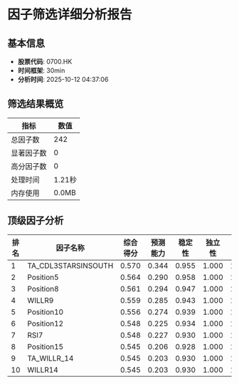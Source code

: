 # 因子筛选详细分析报告

## 基本信息
- **股票代码**: 0700.HK
- **时间框架**: 30min
- **分析时间**: 2025-10-12 04:37:06

## 筛选结果概览
| 指标 | 数值 |
|------|------|
| 总因子数 | 242 |
| 显著因子数 | 0 |
| 高分因子数 | 0 |
| 处理时间 | 1.21秒 |
| 内存使用 | 0.0MB |

## 顶级因子分析
| 排名 | 因子名称 | 综合得分 | 预测能力 | 稳定性 | 独立性 | 实用性 |
|------|----------|----------|----------|--------|--------|--------|
| 1 | TA_CDL3STARSINSOUTH | 0.570 | 0.344 | 0.955 | 1.000 | 1.000 |
| 2 | Position5 | 0.564 | 0.290 | 0.958 | 1.000 | 1.000 |
| 3 | Position8 | 0.561 | 0.294 | 0.947 | 1.000 | 1.000 |
| 4 | WILLR9 | 0.559 | 0.285 | 0.943 | 1.000 | 1.000 |
| 5 | Position10 | 0.556 | 0.274 | 0.939 | 1.000 | 1.000 |
| 6 | Position12 | 0.548 | 0.225 | 0.934 | 1.000 | 1.000 |
| 7 | RSI7 | 0.548 | 0.227 | 0.930 | 1.000 | 1.000 |
| 8 | Position15 | 0.545 | 0.206 | 0.928 | 1.000 | 1.000 |
| 9 | TA_WILLR_14 | 0.545 | 0.203 | 0.930 | 1.000 | 1.000 |
| 10 | WILLR14 | 0.545 | 0.203 | 0.930 | 1.000 | 1.000 |
